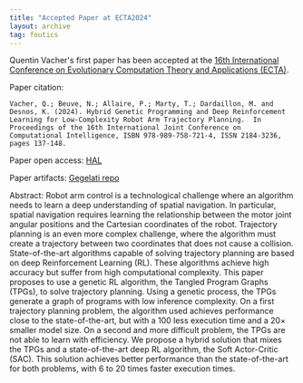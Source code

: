 ```yaml
---
title: "Accepted Paper at ECTA2024"
layout: archive
tag: foutics
---
```


Quentin Vacher's first paper has been accepted at the [16th International Conference on Evolutionary Computation Theory and Applications (ECTA)](https://ecta.scitevents.org/).

Paper citation:
```
Vacher, Q.; Beuve, N.; Allaire, P.; Marty, T.; Dardaillon, M. and Desnos, K. (2024). Hybrid Genetic Programming and Deep Reinforcement Learning for Low-Complexity Robot Arm Trajectory Planning.  In Proceedings of the 16th International Joint Conference on Computational Intelligence, ISBN 978-989-758-721-4, ISSN 2184-3236, pages 137-148.    
```

Paper open access: [HAL](https://hal.science/hal-04817233)

Paper artifacts: [Gegelati repo](https://github.com/gegelati/ECTA24-Artifacts)

Abstract:
Robot arm control is a technological challenge where an algorithm needs to learn a deep understanding of spatial navigation. In particular, spatial navigation requires learning the relationship between the motor joint angular positions and the Cartesian coordinates of the robot. Trajectory planning is an even more complex challenge, where the algorithm must create a trajectory between two coordinates that does not cause a collision. State-of-the-art algorithms capable of solving trajectory planning are based on deep Reinforcement Learning (RL). These algorithms achieve high accuracy but suffer from high computational complexity. This paper proposes to use a genetic RL algorithm, the Tangled Program Graphs (TPGs), to solve trajectory planning. Using a genetic process, the TPGs generate a graph of programs with low inference complexity. On a first trajectory planning problem, the algorithm used achieves performance close to the state-of-the-art, but with a 100 less execution time and a 20× smaller model size. On a second and more difficult problem, the TPGs are not able to learn with efficiency. We propose a hybrid solution that mixes the TPGs and a state-of-the-art deep RL algorithm, the Soft Actor-Critic (SAC). This solution achieves better performance than the state-of-the-art for both problems, with 6 to 20 times faster execution times.
